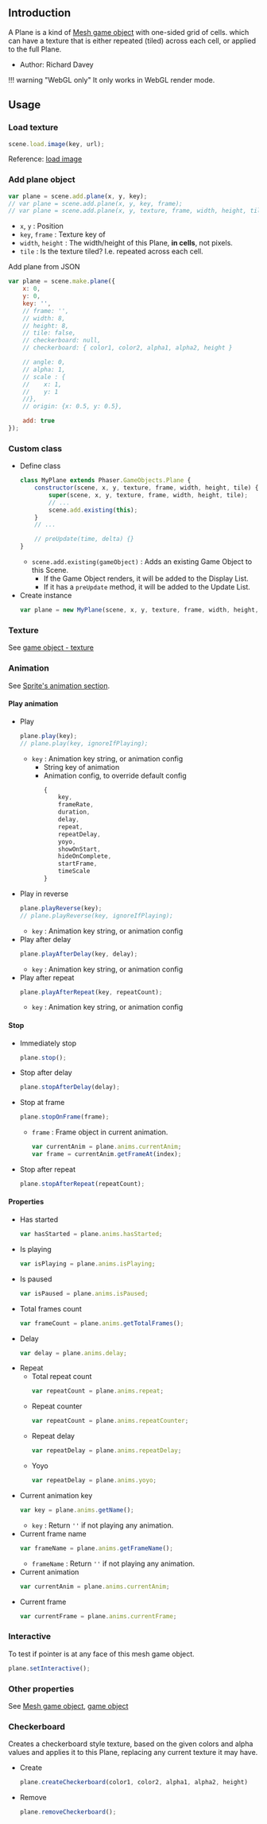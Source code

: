 ## Introduction

A Plane is a kind of [Mesh game object](mesh.md) with one-sided grid of cells. which 
can have a texture that is either repeated (tiled) across each cell, or applied to the full Plane.

- Author: Richard Davey

!!! warning "WebGL only"
    It only works in WebGL render mode.

## Usage

### Load texture

```javascript
scene.load.image(key, url);
```

Reference: [load image](loader.md#image)

### Add plane object

```javascript
var plane = scene.add.plane(x, y, key);
// var plane = scene.add.plane(x, y, key, frame);
// var plane = scene.add.plane(x, y, texture, frame, width, height, tile);
```

- `x`, `y` : Position
- `key`, `frame` : Texture key of 
- `width`, `height` : The width/height of this Plane, **in cells**, not pixels.
- `tile` : Is the texture tiled? I.e. repeated across each cell.


Add plane from JSON

```javascript
var plane = scene.make.plane({
    x: 0,
    y: 0,
    key: '',
    // frame: '',
    // width: 8,
    // height: 8,
    // tile: false,
    // checkerboard: null,
    // checkerboard: { color1, color2, alpha1, alpha2, height }

    // angle: 0,
    // alpha: 1,
    // scale : {
    //    x: 1,
    //    y: 1
    //},
    // origin: {x: 0.5, y: 0.5},

    add: true
});
```

### Custom class

- Define class
    ```javascript
    class MyPlane extends Phaser.GameObjects.Plane {
        constructor(scene, x, y, texture, frame, width, height, tile) {
            super(scene, x, y, texture, frame, width, height, tile);
            // ...
            scene.add.existing(this);
        }
        // ...

        // preUpdate(time, delta) {}
    }
    ```
    - `scene.add.existing(gameObject)` : Adds an existing Game Object to this Scene.
        - If the Game Object renders, it will be added to the Display List.
        - If it has a `preUpdate` method, it will be added to the Update List.
- Create instance
    ```javascript
    var plane = new MyPlane(scene, x, y, texture, frame, width, height, tile);
    ```

### Texture

See [game object - texture](gameobject.md#texture)

### Animation

See [Sprite's animation section](sprite.md#animation).

#### Play animation

- Play
    ```javascript
    plane.play(key);
    // plane.play(key, ignoreIfPlaying);
    ```
    - `key` : Animation key string, or animation config
        - String key of animation
        - Animation config, to override default config
            ```javascript
            {
                key,
                frameRate,
                duration,
                delay,
                repeat,
                repeatDelay,
                yoyo,
                showOnStart,
                hideOnComplete,
                startFrame,
                timeScale
            }
            ```
- Play in reverse
    ```javascript
    plane.playReverse(key);
    // plane.playReverse(key, ignoreIfPlaying);
    ```
    - `key` : Animation key string, or animation config
- Play after delay
    ```javascript
    plane.playAfterDelay(key, delay);
    ```
    - `key` : Animation key string, or animation config
- Play after repeat
    ```javascript
    plane.playAfterRepeat(key, repeatCount);
    ```
    - `key` : Animation key string, or animation config

#### Stop

- Immediately stop
    ```javascript
    plane.stop();
    ```
- Stop after delay
    ```javascript
    plane.stopAfterDelay(delay);
    ```
- Stop at frame
    ```javascript
    plane.stopOnFrame(frame);
    ```
    - `frame` : Frame object in current animation.
        ```javascript
        var currentAnim = plane.anims.currentAnim;
        var frame = currentAnim.getFrameAt(index);
        ```
- Stop after repeat
    ```javascript
    plane.stopAfterRepeat(repeatCount);
    ```

#### Properties

- Has started
    ```javascript
    var hasStarted = plane.anims.hasStarted;
    ```
- Is playing
    ```javascript
    var isPlaying = plane.anims.isPlaying;
    ```
- Is paused
    ```javascript
    var isPaused = plane.anims.isPaused;
    ```
- Total frames count
    ```javascript
    var frameCount = plane.anims.getTotalFrames();
    ```
- Delay
    ```javascript
    var delay = plane.anims.delay;
    ```
- Repeat
    - Total repeat count
        ```javascript
        var repeatCount = plane.anims.repeat;
        ```
    - Repeat counter
        ```javascript
        var repeatCount = plane.anims.repeatCounter;
        ```
    - Repeat delay
        ```javascript
        var repeatDelay = plane.anims.repeatDelay;
        ```
    - Yoyo
        ```javascript
        var repeatDelay = plane.anims.yoyo;
        ```
- Current animation key
    ```javascript
    var key = plane.anims.getName();
    ```
    - `key` : Return `''` if not playing any animation.
- Current frame name
    ```javascript
    var frameName = plane.anims.getFrameName();
    ```
    - `frameName` : Return `''` if not playing any animation.
- Current animation
    ```javascript
    var currentAnim = plane.anims.currentAnim;
    ```
- Current frame
    ```javascript
    var currentFrame = plane.anims.currentFrame;
    ```

### Interactive

To test if pointer is at any face of this mesh game object.

```javascript
plane.setInteractive();
```

### Other properties

See [Mesh game object](mesh.md), [game object](gameobject.md)

### Checkerboard

Creates a checkerboard style texture, 
based on the given colors and alpha values and applies it to this Plane, 
replacing any current texture it may have.

- Create
    ```javascript
    plane.createCheckerboard(color1, color2, alpha1, alpha2, height)
    ```
- Remove
    ```javascript
    plane.removeCheckerboard();
    ```
